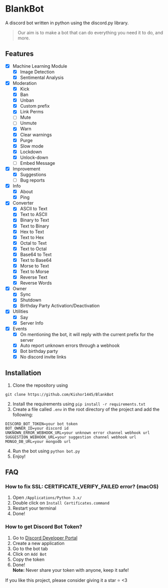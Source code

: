 # BlankBot

A discord bot written in python using the discord.py library.

> Our aim is to make a bot that can do everything you need it to do, and more.

## Features
- [x] Machine Learning Module
    - [x] Image Detection
    - [x] Sentimental Analysis
- [x] Moderation
    - [x] Kick
    - [x] Ban
    - [x] Unban
    - [x] Custom prefix
    - [x] Link Perms
    - [ ] Mute
    - [ ] Unmute
    - [x] Warn
    - [x] Clear warnings
    - [x] Purge
    - [x] Slow mode
    - [x] Lockdown
    - [x] Unlock-down
    - [ ] Embed Message
- [x] Improvement
    - [x] Suggestions
    - [ ] Bug reports
- [x] Info
    - [x] About
    - [x] Ping
- [x] Converter
    - [x] ASCII to Text
    - [x] Text to ASCII
    - [x] Binary to Text
    - [x] Text to Binary
    - [x] Hex to Text
    - [x] Text to Hex
    - [x] Octal to Text
    - [x] Text to Octal
    - [x] Base64 to Text
    - [x] Text to Base64
    - [x] Morse to Text
    - [x] Text to Morse
    - [x] Reverse Text
    - [x] Reverse Words
- [x] Owner
    - [x] Sync
    - [x] Shutdown
    - [x] Birthday Party Activation/Deactivation
- [x] Utilities
    - [x] Say
    - [x] Server Info
- [x] Events
    - [x] On mentioning the bot, it will reply with the current prefix for the server
    - [x] Auto report unknown errors through a webhook
    - [x] Bot birthday party
    - [x] No discord invite links

## Installation
1. Clone the repository using 
```commandline
git clone https://github.com/Kishor1445/BlankBot
```
2. Install the requirements using `pip install -r requirements.txt`
3. Create a file called `.env` in the root directory of the project and add the following:
```
DISCORD_BOT_TOKEN=your bot token
BOT_OWNER_ID=your discord id
UNKNOWN_ERROR_WEBHOOK_URL=your unknown error channel webhook url
SUGGESTION_WEBHOOK_URL=your suggestion channel webhook url
MONGO_DB_URL=your mongodb url
```
4. Run the bot using `python bot.py`
5. Enjoy!


## FAQ
### How to fix SSL: CERTIFICATE_VERIFY_FAILED error? (macOS)
1. Open `/Applications/Python 3.x/`
2. Double click on `Install Certificates.command`
3. Restart your terminal
4. Done!

### How to get Discord Bot Token?
1. Go to [Discord Developer Portal](https://discord.com/developers/applications)
2. Create a new application
3. Go to the bot tab
4. Click on `Add Bot`
5. Copy the token
6. Done!\
**Note:** Never share your token with anyone, keep it safe!

If you like this project, please consider giving it a star ⭐ <3
